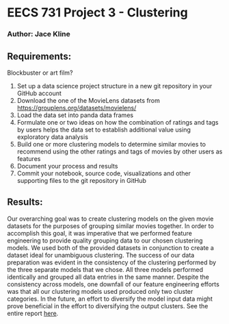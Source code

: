 # EECS 731 Project 3 - Clustering
### Author: Jace Kline

## Requirements:
 Blockbuster or art film?
1. Set up a data science project structure in a new git repository in your GitHub account
2. Download the one of the MovieLens datasets from https://grouplens.org/datasets/movielens/
3. Load the data set into panda data frames
4. Formulate one or two ideas on how the combination of ratings and tags by users helps the data set to establish additional value using exploratory data analysis
5. Build one or more clustering models to determine similar movies to recommend using the other ratings and tags of movies by other users as features
6. Document your process and results
7. Commit your notebook, source code, visualizations and other supporting files to the git repository in GitHub

## Results:
Our overarching goal was to create clustering models on the given movie datasets for the purposes of grouping similar movies together. In order to accomplish this goal, it was imperative that we performed feature engineering to provide quality grouping data to our chosen clustering models. We used both of the provided datasets in conjunction to create a dataset ideal for unambiguous clustering. The success of our data preparation was evident in the consistency of the clustering performed by the three separate models that we chose. All three models performed identically and grouped all data entries in the same manner. Despite the consistency across models, one downfall of our feature engineering efforts was that all our clustering models used produced only two cluster categories. In the future, an effort to diversify the model input data might prove beneficial in the effort to diversifying the output clusters. See the entire report [here](./notebooks/movies.md).
